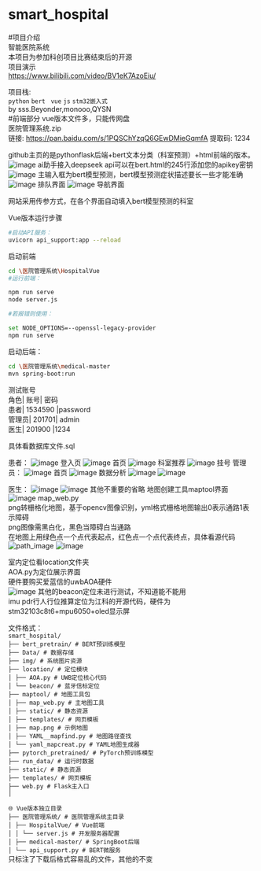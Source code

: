 # smart_hospital

#项目介绍  
智能医院系统  
本项目为参加科创项目比赛结束后的开源  
项目演示  
https://www.bilibili.com/video/BV1eK7AzoEiu/  


项目栈:    
`python` `bert ` `vue` `js` `stm32嵌入式`   
by sss.Beyonder,monooo,QYSN  
#前端部分
vue版本文件多，只能传网盘    
医院管理系统.zip    
链接: https://pan.baidu.com/s/1PQSChYzqQ6GEwDMieGqmfA 提取码: 1234  




github主页的是pythonflask后端+bert文本分类（科室预测）+html前端的版本。  
![image](https://github.com/user-attachments/assets/bb256159-5e46-4143-94fe-335cbcfa3387)
ai助手接入deepseek api可以在bert.html的245行添加您的apikey密钥
![image](https://github.com/user-attachments/assets/defc1b02-dae0-401f-947e-41ef54b3d60f)
主输入框为bert模型预测，bert模型预测症状描述要长一些才能准确
![image](https://github.com/user-attachments/assets/1dc432a7-8ee9-4b8c-9110-eaf071e41bba)
排队界面
![image](https://github.com/user-attachments/assets/a4b14ba0-7813-4a94-b426-bca19eca79f1)
导航界面  

网站采用传参方式，在各个界面自动填入bert模型预测的科室  

Vue版本运行步骤

```bash
#启动API服务：
uvicorn api_support:app --reload
```
启动前端

```bash
cd \医院管理系统\HospitalVue
#运行前端：

npm run serve
node server.js
```
```bash
#若报错则使用：

set NODE_OPTIONS=--openssl-legacy-provider
npm run serve
```


启动后端：
```bash
cd \医院管理系统\medical-master
mvn spring-boot:run
```
测试账号  
角色|	账号|	密码  
患者|	1534590	|password  
管理员|	201701|	admin  
医生|	201900	|1234  
  
具体看数据库文件.sql  
  
患者：
![image](https://github.com/user-attachments/assets/85fa91c5-be4d-4e6f-8372-b87e57322975)
登入页
![image](https://github.com/user-attachments/assets/2dfd62c8-8210-40ce-8e99-b004b6c4ac88)
首页
![image](https://github.com/user-attachments/assets/59c80f9c-39e6-4967-93fe-5f25153803e8)
科室推荐
![image](https://github.com/user-attachments/assets/f9773ccb-135b-4798-b89d-a8c18f3f9782)
挂号
管理员：
![image](https://github.com/user-attachments/assets/2a1becb1-9cd9-43f8-9ae9-2ab7c62dc1c2)
首页
![image](https://github.com/user-attachments/assets/76640ce8-7708-47e6-895f-99433e002f14)
数据分析
![image](https://github.com/user-attachments/assets/12eff1d4-41c5-4556-b7c2-a24aff49f518)
![image](https://github.com/user-attachments/assets/c8e1e1b4-9cf7-4a26-9126-ee59784cd35b)
  
医生：
![image](https://github.com/user-attachments/assets/f1269f75-45a4-42db-8e0e-9c14c0fe6c19)
![image](https://github.com/user-attachments/assets/f32e1101-3aa9-4d57-85e5-3edc8b469574)
其他不重要的省略
地图创建工具maptool界面
![image](https://github.com/user-attachments/assets/fecc3198-88f1-4692-9c04-cbdf60bce41c)
map_web.py  
png转栅格化地图，基于opencv图像识别，yml格式栅格地图输出0表示通路1表示障碍  
png图像需黑白化，黑色当障碍白当通路  
在地图上用绿色点一个点代表起点，红色点一个点代表终点，具体看源代码  
![path_image](https://github.com/user-attachments/assets/eb359dbf-e44f-4a2c-8862-bf3860f4dd37)
![image](https://github.com/user-attachments/assets/00b4e0fd-d60f-48c0-b3e5-30bb8c6c79d5)
  

室内定位看location文件夹  
AOA.py为定位展示界面  
硬件要购买爱蓝信的uwbAOA硬件  
![image](https://github.com/user-attachments/assets/81a426f3-03cf-479c-a2b7-f3763f3df25d)
其他的beacon定位未进行测试，不知道能不能用  
imu pdr行人行位推算定位为江科的开源代码，硬件为stm32103c8t6+mpu6050+oled显示屏  


文件格式：  
`smart_hospital/`  
`├── bert_pretrain/ # BERT预训练模型`  
`├── Data/ # 数据存储`  
`├── img/ # 系统图片资源`  
`├── location/ # 定位模块`  
`│ ├── AOA.py # UWB定位核心代码`  
`│ └── beacon/ # 蓝牙信标定位`  
`├── maptool/ # 地图工具包`  
`│ ├── map_web.py # 主地图工具`  
`│ ├── static/ # 静态资源`  
`│ ├── templates/ # 网页模板`  
`│ ├── map.png # 示例地图`  
`│ ├── YAML__mapfind.py # 地图路径查找`  
`│ └── yaml_mapcreat.py # YAML地图生成器`  
`├── pytorch_pretrained/ # PyTorch预训练模型`  
`├── run_data/ # 运行时数据`  
`├── static/ # 静态资源`  
`├── templates/ # 网页模板`  
`├── web.py # Flask主入口`  
`│`  
  
`🌐 Vue版本独立目录`   
`├── 医院管理系统/ # 医院管理系统主目录`  
`│ ├── HospitalVue/ # Vue前端`  
`│ │ └── server.js # 开发服务器配置`  
`│ ├── medical-master/ # SpringBoot后端`  
`│ └── api_support.py # BERT微服务`  
只标注了下载后格式容易乱的文件，其他的不变
